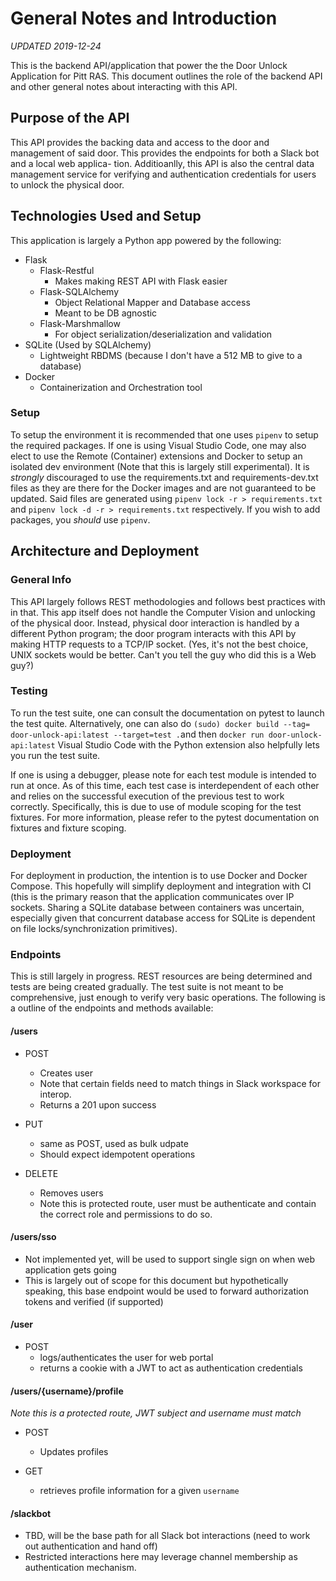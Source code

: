 # General Notes and Introduction

*UPDATED 2019-12-24*

This is the backend API/application that power the the Door Unlock Application 
for Pitt RAS. This document outlines the role of the backend API and other general
notes about interacting with this API.

## Purpose of the API

This API provides the backing data and access to the door and management of said
door. This provides the endpoints for both a Slack bot and a local web applica-
tion. Additioanlly, this API is also the central data management service for
verifying and authentication credentials for users to unlock the physical door.

## Technologies Used and Setup

This application is largely a Python app powered by the following:
* Flask
    - Flask-Restful
        * Makes making REST API with Flask easier
    - Flask-SQLAlchemy
        * Object Relational Mapper and Database access
        * Meant to be DB agnostic
    - Flask-Marshmallow
        * For object serialization/deserialization and validation
* SQLite (Used by SQLAlchemy)
    - Lightweight RBDMS (because I don't have a 512 MB to give to a database)
* Docker
    - Containerization and Orchestration tool 

### Setup

To setup the environment it is recommended that one uses ```pipenv``` to setup the
required packages. If one is using Visual Studio Code, one may also elect to use
the Remote (Container) extensions and Docker to setup an isolated dev environment
(Note that this is largely still experimental). It is *strongly* discouraged to
use the requirements.txt and requirements-dev.txt files as they are there for
the Docker images and are not guaranteed to be updated. Said files are generated
using ```pipenv lock -r > requirements.txt``` and ```pipenv lock -d -r >
requirements.txt``` respectively. If you wish to add packages, you *should* use
```pipenv```.

## Architecture and Deployment

### General Info

This API largely follows REST methodologies and follows best practices with in that. This
app itself does not handle the Computer Vision and unlocking of the physical door.
Instead, physical door interaction is handled by a different Python program; the
door program interacts with this API by making HTTP requests to a TCP/IP socket.
(Yes, it's not the best choice, UNIX sockets would be better. Can't you tell
the guy who did this is a Web guy?)

### Testing

To run the test suite, one can consult the documentation on pytest to
launch the test quite. Alternatively, one can also do ```(sudo) docker build --tag=
door-unlock-api:latest --target=test .```and then ```docker run door-unlock-api:latest```
Visual Studio Code with the Python extension also helpfully lets you run the test suite.

If one is using a debugger, please note for each test module is intended to run at once. As of this
time, each test case is interdependent of each other and relies on the successful execution
of the previous test to work correctly. Specifically, this is due to use of module scoping for
the test fixtures. For more information, please refer to the pytest documentation on fixtures 
and fixture scoping.

### Deployment

For deployment in production, the intention is to use Docker and Docker Compose.
This hopefully will simplify deployment and integration with CI (this is the
primary reason that the application communicates over IP sockets. Sharing a SQLite
database between containers was uncertain, especially given that concurrent database
access for SQLite is dependent on file locks/synchronization primitives).

### Endpoints

This is still largely in progress. REST resources are being determined and 
tests are being created gradually. The test suite is not meant to be
comprehensive, just enough to verify very basic operations. The following is a
outline of the endpoints and methods available:

#### /users ####

* POST
    - Creates user
    - Note that certain fields need to match things in Slack workspace for interop.
    - Returns a 201 upon success
* PUT
    - same as POST, used as bulk udpate
    - Should expect idempotent operations

* DELETE
    - Removes users
    - Note this is protected route, user must be authenticate and contain the correct
    role and permissions to do so.

#### /users/sso ###
 
* Not implemented yet, will be used to support single sign on when web application
  gets going
* This is largely out of scope for this document but hypothetically speaking, this
  base endpoint would be used to forward authorization tokens and verified
  (if supported)

#### /user ####

* POST
    - logs/authenticates the user for web portal
    - returns a cookie with a JWT to act as authentication credentials

#### /users/{username}/profile ####
*Note this is a protected route, JWT subject and username must match*

* POST
    - Updates profiles

* GET
    - retrieves profile information for a given ```username```

#### /slackbot ####

* TBD, will be the base path for all Slack bot interactions (need to work
  out authentication and hand off)
* Restricted interactions here may leverage channel membership as authentication
  mechanism.



